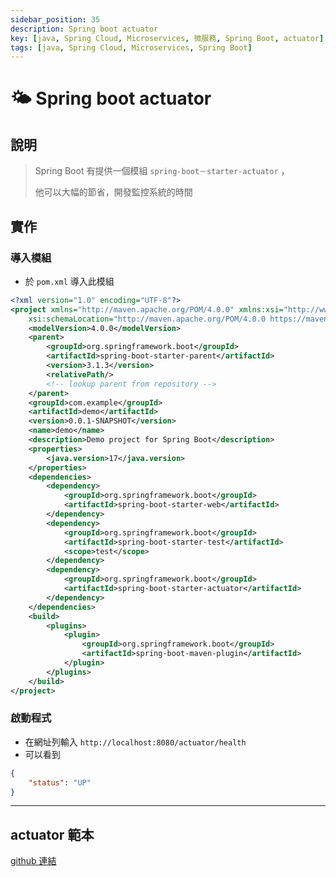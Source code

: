 ```yaml
---
sidebar_position: 35
description: Spring boot actuator
key: [java, Spring Cloud, Microservices, 微服務, Spring Boot, actuator]
tags: [java, Spring Cloud, Microservices, Spring Boot]
---
```


# 🌤️ Spring boot actuator

## 說明

> Spring Boot 有提供一個模組 `spring-boot－starter-actuator` ，
>
> 他可以大幅的節省，開發監控系統的時間

## 實作

### 導入模組

- 於 `pom.xml` 導入此模組

```xml {31-35}
<?xml version="1.0" encoding="UTF-8"?>
<project xmlns="http://maven.apache.org/POM/4.0.0" xmlns:xsi="http://www.w3.org/2001/XMLSchema-instance"
	xsi:schemaLocation="http://maven.apache.org/POM/4.0.0 https://maven.apache.org/xsd/maven-4.0.0.xsd">
	<modelVersion>4.0.0</modelVersion>
	<parent>
		<groupId>org.springframework.boot</groupId>
		<artifactId>spring-boot-starter-parent</artifactId>
		<version>3.1.3</version>
		<relativePath/>
		<!-- lookup parent from repository -->
	</parent>
	<groupId>com.example</groupId>
	<artifactId>demo</artifactId>
	<version>0.0.1-SNAPSHOT</version>
	<name>demo</name>
	<description>Demo project for Spring Boot</description>
	<properties>
		<java.version>17</java.version>
	</properties>
	<dependencies>
		<dependency>
			<groupId>org.springframework.boot</groupId>
			<artifactId>spring-boot-starter-web</artifactId>
		</dependency>
		<dependency>
			<groupId>org.springframework.boot</groupId>
			<artifactId>spring-boot-starter-test</artifactId>
			<scope>test</scope>
		</dependency>
		<dependency>
			<groupId>org.springframework.boot</groupId>
			<artifactId>spring-boot-starter-actuator</artifactId>
		</dependency>
	</dependencies>
	<build>
		<plugins>
			<plugin>
				<groupId>org.springframework.boot</groupId>
				<artifactId>spring-boot-maven-plugin</artifactId>
			</plugin>
		</plugins>
	</build>
</project>
```

### 啟動程式

- 在網址列輸入 `http://localhost:8080/actuator/health`
- 可以看到

```json
{
    "status": "UP"
}
```

---

## actuator 範本

[github 連結](https://github.com/LonelyYeezhiChicken/spring-boot-demo/tree/actuator)
